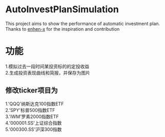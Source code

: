 # AutoInvestPlanSimulation
This project aims to show the performance of automatic investment plan.  
Thanks to [enhen-x](https://github.com/enhen-x) for the inspiration and contribution  
  
# 功能
1.模拟过去一段时间某投资标的的定投收益  
2.生成投资表现曲线和简报，并保存为图片  
  
## 修改ticker项目为
1.'QQQ'纳斯达克100指数ETF  
2.'SPY'标普500指数ETF  
3.'IWM'罗素2000指数ETF  
4.'000001.SS'上证综合指数  
5.'000300.SS'沪深300指数  
  
